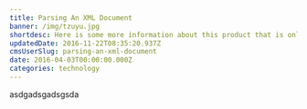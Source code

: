 ```yaml
---
title: Parsing An XML Document
banner: /img/tzuyu.jpg
shortdesc: Here is some more information about this product that is only revealed once clicked on.
updatedDate: 2016-11-22T08:35:20.937Z
cmsUserSlug: parsing-an-xml-document
date: 2016-04-03T00:00:00.000Z
categories: technology
---
```


asdgadsgadsgsda
